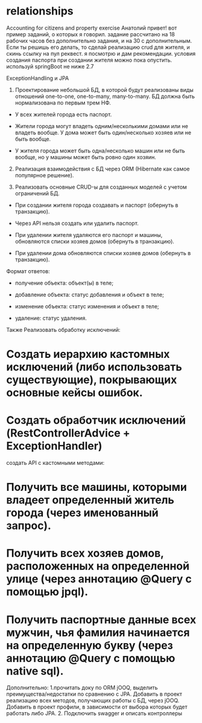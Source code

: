 # relationships
Accounting for citizens and property exercise
Анатолий привет!
вот пример заданий, о которых я говорил.
задание рассчитано на 18 рабочих часов без дополнительно задания, и на 30 с дополнительным. Если ты решишь его делать, то сделай реализацию crud для жителя, и скинь ссылку на пул реквест. я посмотрю и дам рекомендации. условия создания паспорта при создании жителя можно пока опустить. используй springBoot не ниже 2.7

ExceptionHandling и JPA
1) Проектирование небольшой БД, в которой будут реализованы виды отношений one-to-one, one-to-many, many-to-many. БД должна быть нормализована по первым трем НФ. 
 
* У всех жителей города есть паспорт. 
 
* Жители города могут владеть одним/несколькими домами или не владеть вообще. У дома может быть один/несколько хозяев или не быть вообще. 
 
* У жителя города может быть одна/несколько машин или не быть вообще, но у машины может быть ровно один хозяин. 
 
2) Реализация взаимодействия с БД через ORM (Hibernate как самое популярное решение). 
 
3) Реализовать основные CRUD-ы для созданных моделей с учетом ограничений БД. 
 
* При создании жителя города создавать и паспорт (обернуть в транзакцию). 
 
* Через API нельзя создать или удалить паспорт. 
 
* При удалении жителя удаляются его паспорт и машины, обновляются списки хозяев домов (обернуть в транзакцию). 
 
* При удалении дома обновляются списки хозяев домов (обернуть в транзакцию). 
 
Формат ответов:
* получение объекта: объект(ы) в теле; 
 
* добавление объекта: статус добавления и объект в теле; 
 
* изменение объекта: статус изменения и объект в теле; 
 
* удаление: статус удаления. 
 
Также Реализовать обработку исключений: 
 
# Создать иерархию кастомных исключений (либо использовать существующие), покрывающих основные кейсы ошибок. 
 
# Создать обработчик исключений (RestControllerAdvice + ExceptionHandler) 
 
создать API с кастомными методами: 
 
# Получить все машины, которыми владеет определенный житель города (через именованный запрос). 
 
# Получить всех хозяев домов, расположенных на определенной улице (через аннотацию @Query с помощью jpql). 
 
# Получить паспортные данные всех мужчин, чья фамилия начинается на определенную букву (через аннотацию @Query с помощью native sql). 
 
Дополнительно: 
1.прочитать доку по ORM jOOQ, выделить преимущества/недостатки по сравнению с JPA. Добавить в проект реализацию всех методов, получающих работы с  БД, через jOOQ. Добавить в проект профили, в зависимости от выбора которых будет работать либо JPA.
2. Подключить swagger и описать контроллеры
